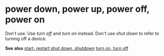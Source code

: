 # power down, power up, power off, power on

Don't use. Use *turn off* and *turn on* instead. Don't use *shut down* to refer to turning off a device.

**See also** [
](https://worldready.cloudapp.net/Styleguide/Read?id=2700&topicid=35352)[start, restart](https://worldready.cloudapp.net/Styleguide/Read?id=2700&topicid=35210)[
shut down, shutdown](https://worldready.cloudapp.net/Styleguide/Read?id=2700&topicid=35352)
[turn on, turn off](https://worldready.cloudapp.net/Styleguide/Read?id=2700&topicid=33405)

